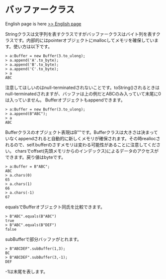 # バッファークラス

English page is here [>> English page](buffer-en)

Stringクラスは文字列を表すクラスですがバッファークラスはバイト列を表すクラスです。内部的にはpointerオブジェクトにmallocしてメモリを確保しています。使い方は以下です。

    > a:Buffer = new Buffer(3.to_ulong);
    > a.append('A'.to_byte);
    > a.append('B'.to_byte);
    > a.append('C'.to_byte);
    > a
    ABC

注意してほしいのはnull-terminatedされないことです。toString()されるときはnull-terminatedされますが、バッファは上の例だとABCのみ入っていて末尾に0は入っていません。
Bufferオブジェクトもappendできます。

    > a:Buffer = new Buffer(3.to_ulong);
    > a.append(B"ABC");
    > a
    ABC

Bufferクラスのオブジェクト表現はB""です。Bufferクラスは大きさは決まっていなくappendされると自動的に新しくメモリが確保されます。その時reallocされるので、self.bufferのさすメモリは変わる可能性があることに注意してください。
charsでoffset(先頭メモリからのインデックス)によるデータのアクセスができます。戻り値はbyteです。

    > a:Buffer = B"ABC";
    ABC
    > a.chars(0)
    65
    > a.chars(1)
    66
    > a.chars(-1)
    67

equalsでBufferオブジェクト同氏を比較できます。

    > B"ABC".equals(B"ABC")
    true
    > B"ABC".equals(B"DEF")
    false

subBufferで部分バッファがとれます。

    > B"ABCDEF".subBuffer(1,3);
    BC
    > B"ABCDEF".subBuffer(3,-1);
    DEF

-1は末尾を表します。
